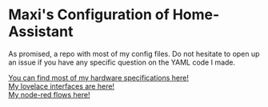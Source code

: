 # Maxi's Configuration of Home-Assistant
As promised, a repo with most of my config files.
Do not hesitate to open up an issue if you have any specific question on the YAML code I made.

[You can find most of my hardware specifications here!](documentation/hardware.md) <br>
[My lovelace interfaces are here!](.storage/) <br>
[My node-red flows here!](node-red/) <br>
